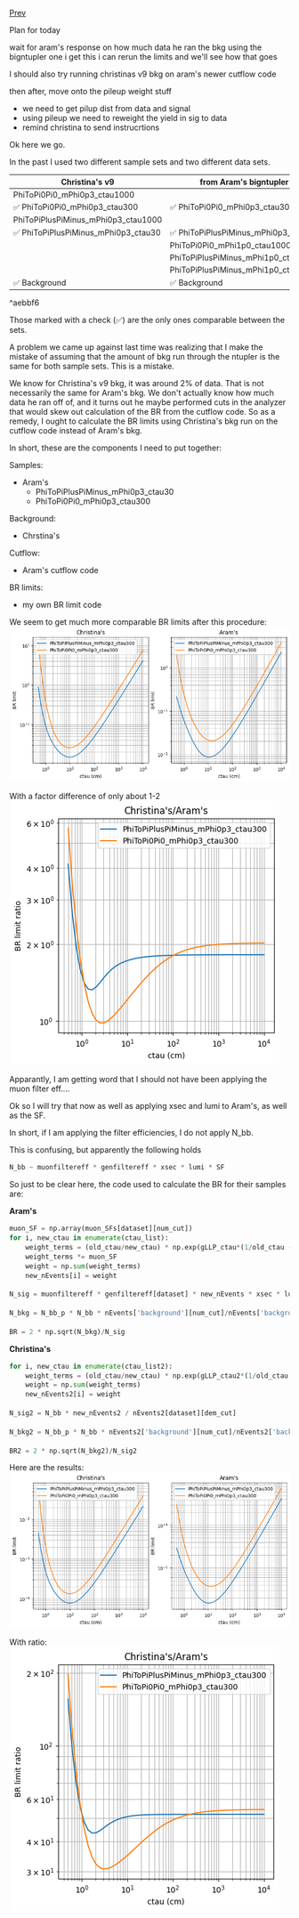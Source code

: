 [Prev](/B-parking/Fri_Apr_7_2023.md)

Plan for today

wait for aram's response on how much data he ran the bkg using the bigntupler
one i get this i can rerun the limits and we'll see how that goes

I should also try running christinas v9 bkg on aram's newer cutflow code

then after, move onto the pileup weight stuff
- we need to get pilup dist from data and signal
- using pileup we need to reweight the yield in sig to data
- remind christina to send instrucrtions 

Ok here we go.

In the past I used two different sample sets and two different data sets.

| **Christina's v9** | **from Aram's bigntupler** |
| --------                            | --------                            | 
| PhiToPi0Pi0_mPhi0p3_ctau1000        |                                     |
| ✅ PhiToPi0Pi0_mPhi0p3_ctau300         | ✅ PhiToPi0Pi0_mPhi0p3_ctau300         |
| PhiToPiPlusPiMinus_mPhi0p3_ctau1000 |                                     |
| ✅ PhiToPiPlusPiMinus_mPhi0p3_ctau30   | ✅ PhiToPiPlusPiMinus_mPhi0p3_ctau30   |
|                                     | PhiToPi0Pi0_mPhi1p0_ctau1000        |
|                                     | PhiToPiPlusPiMinus_mPhi1p0_ctau1000 |
|                                     | PhiToPiPlusPiMinus_mPhi1p0_ctau300  |
| ✅ Background                          | ✅ Background |

^aebbf6

Those marked with a check (✅) are the only ones comparable between the sets.

A problem we came up against last time was realizing that I make the mistake of assuming that the amount of bkg run through the ntupler is the same for both sample sets. 
This is a mistake.

We know for Christina's v9 bkg, it was around 2% of data. That is not necessarily the same for Aram's bkg. We don't actually know how much data he ran off of, and it turns out he maybe performed cuts in the analyzer that would skew out calculation of the BR from the cutflow code. So as a remedy, I ought to calculate the BR limits using Christina's bkg  run on the cutflow code instead of Aram's bkg.

In short, these are the components I need to put together:

Samples:
* Aram's
	* PhiToPiPlusPiMinus_mPhi0p3_ctau30
	* PhiToPi0Pi0_mPhi0p3_ctau300

Background:
* Chrstina's

Cutflow:
* Aram's cutflow code

BR limits:
* my own BR limit code

We seem to get much more comparable BR limits after this procedure:
![mon_apr_10_2023_plot1](B-parking/img/mon_apr_10_2023_plot1.png)

With a factor difference of only about 1-2
![mon_apr_10_2023_plot2](B-parking/img/mon_apr_10_2023_plot2.png)

Apparantly, I am getting word that I should not have been applying the muon filter eff....

Ok so I will try that now as well as applying xsec and lumi to Aram's, as well as the SF.

In short, if I am applying the filter efficiencies, I do not apply N_bb.

This is confusing, but apparently the following holds
```python
N_bb ~ muonfiltereff * genfiltereff * xsec * lumi * SF
```

So just to be clear here, the code used to calculate the BR for their samples are:

**Aram's**
```python
muon_SF = np.array(muon_SFs[dataset][num_cut])
for i, new_ctau in enumerate(ctau_list):
	weight_terms = (old_ctau/new_ctau) * np.exp(gLLP_ctau*(1/old_ctau - 1/new_ctau))
	weight_terms *= muon_SF 
	weight = np.sum(weight_terms)
	new_nEvents[i] = weight

N_sig = muonfiltereff * genfiltereff[dataset] * new_nEvents * xsec * lumi / nEvents[dataset][dem_cut]
		
N_bkg = N_bb_p * N_bb * nEvents['background'][num_cut]/nEvents['background'][dem_cut] 

BR = 2 * np.sqrt(N_bkg)/N_sig
```

**Christina's**
```python
for i, new_ctau in enumerate(ctau_list2):
	weight_terms = (old_ctau/new_ctau) * np.exp(gLLP_ctau2*(1/old_ctau - 1/new_ctau))
	weight = np.sum(weight_terms)
	new_nEvents2[i] = weight
						
N_sig2 = N_bb * new_nEvents2 / nEvents2[dataset][dem_cut]

N_bkg2 = N_bb_p * N_bb * nEvents2['background'][num_cut]/nEvents2['background'][dem_cut] 

BR2 = 2 * np.sqrt(N_bkg2)/N_sig2
```

Here are the results:
![mon_apr_10_2023_plot3](B-parking/img/mon_apr_10_2023_plot3.png)

With ratio:
![mon_apr_10_2023_plot4](B-parking/img/mon_apr_10_2023_plot4.png)